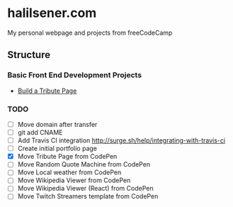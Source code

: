 # halilsener.com
My personal webpage and projects from freeCodeCamp

## Structure

### Basic Front End Development Projects

- [Build a Tribute Page](projects/tribute-page)

### TODO
- [ ] Move domain after transfer
- [ ] git add CNAME
- [ ] Add Travis CI integration http://surge.sh/help/integrating-with-travis-ci
- [ ] Create initial portfolio page
- [x] Move Tribute Page from CodePen
- [ ] Move Random Quote Machine from CodePen
- [ ] Move Local weather from CodePen
- [ ] Move Wikipedia Viewer from CodePen
- [ ] Move Wikipedia Viewer (React) from CodePen
- [ ] Move Twitch Streamers template from CodePen
